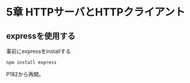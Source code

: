 # 5章 HTTPサーバとHTTPクライアント

## expressを使用する

事前にexpressをinstallする
```
npm install express
```

P182から再開。